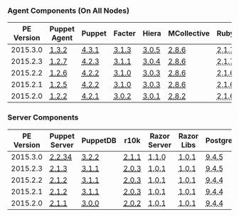 ### Agent Components (On All Nodes)

<table>
  <thead>
    <tr>
      <th>PE Version</th> <th>Puppet Agent</th> <th>Puppet</th> <th>Facter</th> <th>Hiera</th> <th>MCollective</th> <th>Ruby</th> <th>OpenSSL</th>
    </tr>
  </thead>

  <tbody>
    <tr><td>2015.3.0</td> <td><a href="/puppet/4.3/reference/release_notes_agent.html#puppet-agent-132"><abbr title="ubuntu-12.04-amd64, sles-11-x86_64, el-6-x86_64, el-7-x86_64, ubuntu-14.04-amd64, sles-12-x86_64, ubuntu-12.04-i386, ubuntu-14.04-i386">1.3.2</abbr></a></td> <td><a href="/puppet/4.3/reference/release_notes.html#puppet-431"><abbr title="ubuntu-12.04-amd64, sles-11-x86_64, el-6-x86_64, el-7-x86_64, ubuntu-14.04-amd64, sles-12-x86_64, ubuntu-12.04-i386, ubuntu-14.04-i386">4.3.1</abbr></a></td> <td><a href="/facter/3.1/release_notes.html#facter-313"><abbr title="ubuntu-12.04-amd64, sles-11-x86_64, el-6-x86_64, el-7-x86_64, ubuntu-14.04-amd64, sles-12-x86_64, ubuntu-12.04-i386, ubuntu-14.04-i386">3.1.3</abbr></a></td> <td><a href="/hiera/3.0/release_notes.html#hiera-305"><abbr title="ubuntu-12.04-amd64, sles-11-x86_64, el-6-x86_64, el-7-x86_64, ubuntu-14.04-amd64, sles-12-x86_64, ubuntu-12.04-i386, ubuntu-14.04-i386">3.0.5</abbr></a></td> <td><a href="/mcollective/releasenotes.html"><abbr title="ubuntu-12.04-amd64, sles-11-x86_64, el-6-x86_64, el-7-x86_64, ubuntu-14.04-amd64, sles-12-x86_64, ubuntu-12.04-i386, ubuntu-14.04-i386">2.8.6</abbr></a></td> <td><abbr title="ubuntu-12.04-amd64, sles-11-x86_64, el-6-x86_64, el-7-x86_64, ubuntu-14.04-amd64, sles-12-x86_64, ubuntu-12.04-i386, ubuntu-14.04-i386">2.1.7</abbr></td> <td><abbr title="ubuntu-12.04-amd64, sles-11-x86_64, el-6-x86_64, el-7-x86_64, ubuntu-14.04-amd64, sles-12-x86_64, ubuntu-12.04-i386, ubuntu-14.04-i386">1.0.2d</abbr></td></tr>
    <tr><td>2015.2.3</td> <td><a href="/puppet/4.2/reference/release_notes_agent.html#puppet-agent-127"><abbr title="ubuntu-12.04-amd64, sles-11-x86_64, el-6-x86_64, el-7-x86_64, ubuntu-14.04-amd64, sles-12-x86_64, ubuntu-12.04-i386, ubuntu-14.04-i386">1.2.7</abbr></a></td> <td><a href="/puppet/4.2/reference/release_notes.html#puppet-423"><abbr title="ubuntu-12.04-amd64, sles-11-x86_64, el-6-x86_64, el-7-x86_64, ubuntu-14.04-amd64, sles-12-x86_64, ubuntu-12.04-i386, ubuntu-14.04-i386">4.2.3</abbr></a></td> <td><a href="/facter/3.1/release_notes.html#facter-311"><abbr title="ubuntu-12.04-amd64, sles-11-x86_64, el-6-x86_64, el-7-x86_64, ubuntu-14.04-amd64, sles-12-x86_64, ubuntu-12.04-i386, ubuntu-14.04-i386">3.1.1</abbr></a></td> <td><a href="/hiera/3.0/release_notes.html#hiera-304"><abbr title="ubuntu-12.04-amd64, sles-11-x86_64, el-6-x86_64, el-7-x86_64, ubuntu-14.04-amd64, sles-12-x86_64, ubuntu-12.04-i386, ubuntu-14.04-i386">3.0.4</abbr></a></td> <td><a href="/mcollective/releasenotes.html"><abbr title="ubuntu-12.04-amd64, sles-11-x86_64, el-6-x86_64, el-7-x86_64, ubuntu-14.04-amd64, sles-12-x86_64, ubuntu-12.04-i386, ubuntu-14.04-i386">2.8.6</abbr></a></td> <td><abbr title="ubuntu-12.04-amd64, sles-11-x86_64, el-6-x86_64, el-7-x86_64, ubuntu-14.04-amd64, sles-12-x86_64, ubuntu-12.04-i386, ubuntu-14.04-i386">2.1.7</abbr></td> <td><abbr title="ubuntu-12.04-amd64, sles-11-x86_64, el-6-x86_64, el-7-x86_64, ubuntu-14.04-amd64, sles-12-x86_64, ubuntu-12.04-i386, ubuntu-14.04-i386">1.0.2d</abbr></td></tr>
    <tr><td>2015.2.2</td> <td><a href="/puppet/4.2/reference/release_notes_agent.html#puppet-agent-126"><abbr title="ubuntu-12.04-amd64, sles-11-x86_64, el-6-x86_64, el-7-x86_64, ubuntu-14.04-amd64, sles-12-x86_64, ubuntu-12.04-i386, ubuntu-14.04-i386">1.2.6</abbr></a></td> <td><a href="/puppet/4.2/reference/release_notes.html#puppet-422"><abbr title="ubuntu-12.04-amd64, sles-11-x86_64, el-6-x86_64, el-7-x86_64, ubuntu-14.04-amd64, sles-12-x86_64, ubuntu-12.04-i386, ubuntu-14.04-i386">4.2.2</abbr></a></td> <td><a href="/facter/3.1/release_notes.html#facter-310"><abbr title="ubuntu-12.04-amd64, sles-11-x86_64, el-6-x86_64, el-7-x86_64, ubuntu-14.04-amd64, sles-12-x86_64, ubuntu-12.04-i386, ubuntu-14.04-i386">3.1.0</abbr></a></td> <td><a href="/hiera/3.0/release_notes.html#hiera-303"><abbr title="ubuntu-12.04-amd64, sles-11-x86_64, el-6-x86_64, el-7-x86_64, ubuntu-14.04-amd64, sles-12-x86_64, ubuntu-12.04-i386, ubuntu-14.04-i386">3.0.3</abbr></a></td> <td><a href="/mcollective/releasenotes.html"><abbr title="ubuntu-12.04-amd64, sles-11-x86_64, el-6-x86_64, el-7-x86_64, ubuntu-14.04-amd64, sles-12-x86_64, ubuntu-12.04-i386, ubuntu-14.04-i386">2.8.6</abbr></a></td> <td><abbr title="ubuntu-12.04-amd64, sles-11-x86_64, el-6-x86_64, el-7-x86_64, ubuntu-14.04-amd64, sles-12-x86_64, ubuntu-12.04-i386, ubuntu-14.04-i386">2.1.6</abbr></td> <td><abbr title="ubuntu-12.04-amd64, sles-11-x86_64, el-6-x86_64, el-7-x86_64, ubuntu-14.04-amd64, sles-12-x86_64, ubuntu-12.04-i386, ubuntu-14.04-i386">1.0.2d</abbr></td></tr>
    <tr><td>2015.2.1</td> <td><a href="/puppet/4.2/reference/release_notes_agent.html#puppet-agent-125"><abbr title="ubuntu-12.04-amd64, sles-11-x86_64, el-6-x86_64, el-7-x86_64, ubuntu-14.04-amd64, sles-12-x86_64, ubuntu-12.04-i386, ubuntu-14.04-i386">1.2.5</abbr></a></td> <td><a href="/puppet/4.2/reference/release_notes.html#puppet-422"><abbr title="ubuntu-12.04-amd64, sles-11-x86_64, el-6-x86_64, el-7-x86_64, ubuntu-14.04-amd64, sles-12-x86_64, ubuntu-12.04-i386, ubuntu-14.04-i386">4.2.2</abbr></a></td> <td><a href="/facter/3.1/release_notes.html#facter-310"><abbr title="ubuntu-12.04-amd64, sles-11-x86_64, el-6-x86_64, el-7-x86_64, ubuntu-14.04-amd64, sles-12-x86_64, ubuntu-12.04-i386, ubuntu-14.04-i386">3.1.0</abbr></a></td> <td><a href="/hiera/3.0/release_notes.html#hiera-303"><abbr title="ubuntu-12.04-amd64, sles-11-x86_64, el-6-x86_64, el-7-x86_64, ubuntu-14.04-amd64, sles-12-x86_64, ubuntu-12.04-i386, ubuntu-14.04-i386">3.0.3</abbr></a></td> <td><a href="/mcollective/releasenotes.html"><abbr title="ubuntu-12.04-amd64, sles-11-x86_64, el-6-x86_64, el-7-x86_64, ubuntu-14.04-amd64, sles-12-x86_64, ubuntu-12.04-i386, ubuntu-14.04-i386">2.8.6</abbr></a></td> <td><abbr title="ubuntu-12.04-amd64, sles-11-x86_64, el-6-x86_64, el-7-x86_64, ubuntu-14.04-amd64, sles-12-x86_64, ubuntu-12.04-i386, ubuntu-14.04-i386">2.1.6</abbr></td> <td><abbr title="ubuntu-12.04-amd64, sles-11-x86_64, el-6-x86_64, el-7-x86_64, ubuntu-14.04-amd64, sles-12-x86_64, ubuntu-12.04-i386, ubuntu-14.04-i386">1.0.2d</abbr></td></tr>
    <tr><td>2015.2.0</td> <td><a href="/puppet/4.2/reference/release_notes_agent.html#puppet-agent-122"><abbr title="ubuntu-12.04-amd64, sles-11-x86_64, el-6-x86_64, el-7-x86_64, ubuntu-14.04-amd64, sles-12-x86_64, ubuntu-12.04-i386, ubuntu-14.04-i386">1.2.2</abbr></a></td> <td><a href="/puppet/4.2/reference/release_notes.html#puppet-421"><abbr title="ubuntu-12.04-amd64, sles-11-x86_64, el-6-x86_64, el-7-x86_64, ubuntu-14.04-amd64, sles-12-x86_64, ubuntu-12.04-i386, ubuntu-14.04-i386">4.2.1</abbr></a></td> <td><a href="/facter/3.0/release_notes.html#facter-302"><abbr title="ubuntu-12.04-amd64, sles-11-x86_64, el-6-x86_64, el-7-x86_64, ubuntu-14.04-amd64, sles-12-x86_64, ubuntu-12.04-i386, ubuntu-14.04-i386">3.0.2</abbr></a></td> <td><a href="/hiera/3.0/release_notes.html#hiera-301"><abbr title="ubuntu-12.04-amd64, sles-11-x86_64, el-6-x86_64, el-7-x86_64, ubuntu-14.04-amd64, sles-12-x86_64, ubuntu-12.04-i386, ubuntu-14.04-i386">3.0.1</abbr></a></td> <td><a href="/mcollective/releasenotes.html"><abbr title="ubuntu-12.04-amd64, sles-11-x86_64, el-6-x86_64, el-7-x86_64, ubuntu-14.04-amd64, sles-12-x86_64, ubuntu-12.04-i386, ubuntu-14.04-i386">2.8.2</abbr></a></td> <td><abbr title="ubuntu-12.04-amd64, sles-11-x86_64, el-6-x86_64, el-7-x86_64, ubuntu-14.04-amd64, sles-12-x86_64, ubuntu-12.04-i386, ubuntu-14.04-i386">2.1.6</abbr></td> <td><abbr title="ubuntu-12.04-amd64, sles-11-x86_64, el-6-x86_64, el-7-x86_64, ubuntu-14.04-amd64, sles-12-x86_64, ubuntu-12.04-i386, ubuntu-14.04-i386">1.0.0s</abbr></td></tr>
  </tbody>
</table>

### Server Components

<table>
  <thead>
    <tr>
      <th>PE Version</th> <th>Puppet Server</th> <th>PuppetDB</th> <th>r10k</th> <th>Razor Server</th> <th>Razor Libs</th> <th>PostgreSQL</th> <th>Java</th> <th>ActiveMQ</th> <th>Nginx</th>
    </tr>
  </thead>

  <tbody>
    <tr><td>2015.3.0</td> <td><a href="/puppetserver/2.2/release_notes.html#puppet-server-2234"><abbr title="ubuntu-12.04-amd64, sles-11-x86_64, el-6-x86_64, el-7-x86_64, ubuntu-14.04-amd64, sles-12-x86_64">2.2.34</abbr></a></td> <td><a href="/puppetdb/3.2/release_notes.html"><abbr title="ubuntu-12.04-amd64, sles-11-x86_64, el-6-x86_64, el-7-x86_64, ubuntu-14.04-amd64, sles-12-x86_64">3.2.2</abbr></a></td> <td><a href="https://github.com/puppetlabs/r10k/blob/master/CHANGELOG.mkd#211"><abbr title="ubuntu-12.04-amd64, sles-11-x86_64, el-6-x86_64, el-7-x86_64, ubuntu-14.04-amd64, sles-12-x86_64">2.1.1</abbr></a></td> <td><abbr title="el-6-x86_64, el-7-x86_64">1.1.0</abbr></td> <td><abbr title="el-6-x86_64, el-7-x86_64">1.0.1</abbr></td> <td><abbr title="ubuntu-12.04-amd64, sles-11-x86_64, el-6-x86_64, el-7-x86_64, ubuntu-14.04-amd64, sles-12-x86_64">9.4.5</abbr></td> <td><abbr title="ubuntu-12.04-amd64, sles-11-x86_64, el-6-x86_64, el-7-x86_64, ubuntu-14.04-amd64, sles-12-x86_64">1.8.0</abbr></td> <td><abbr title="ubuntu-12.04-amd64, sles-11-x86_64, el-6-x86_64, el-7-x86_64, ubuntu-14.04-amd64, sles-12-x86_64">5.11.1</abbr></td> <td><abbr title="ubuntu-12.04-amd64, sles-11-x86_64, el-6-x86_64, el-7-x86_64, ubuntu-14.04-amd64, sles-12-x86_64">1.8.0</abbr></td></tr>
    <tr><td>2015.2.3</td> <td><a href="/puppetserver/2.1/release_notes.html#puppet-server-213"><abbr title="ubuntu-12.04-amd64, sles-11-x86_64, el-6-x86_64, el-7-x86_64, ubuntu-14.04-amd64, sles-12-x86_64">2.1.3</abbr></a></td> <td><a href="/puppetdb/3.1/release_notes.html"><abbr title="ubuntu-12.04-amd64, sles-11-x86_64, el-6-x86_64, el-7-x86_64, ubuntu-14.04-amd64, sles-12-x86_64">3.1.1</abbr></a></td> <td><a href="https://github.com/puppetlabs/r10k/blob/master/CHANGELOG.mkd#203"><abbr title="ubuntu-12.04-amd64, sles-11-x86_64, el-6-x86_64, el-7-x86_64, ubuntu-14.04-amd64, sles-12-x86_64">2.0.3</abbr></a></td> <td><abbr title="el-6-x86_64, el-7-x86_64">1.0.1</abbr></td> <td><abbr title="el-6-x86_64, el-7-x86_64">1.0.1</abbr></td> <td><abbr title="ubuntu-12.04-amd64, sles-11-x86_64, el-6-x86_64, el-7-x86_64, ubuntu-14.04-amd64, sles-12-x86_64">9.4.5</abbr></td> <td><abbr title="ubuntu-12.04-amd64, sles-11-x86_64, el-6-x86_64, el-7-x86_64, ubuntu-14.04-amd64, sles-12-x86_64">1.8.0</abbr></td> <td><abbr title="ubuntu-12.04-amd64, sles-11-x86_64, el-6-x86_64, el-7-x86_64, ubuntu-14.04-amd64, sles-12-x86_64">5.11.1</abbr></td> <td><abbr title="ubuntu-12.04-amd64, sles-11-x86_64, el-6-x86_64, el-7-x86_64, ubuntu-14.04-amd64, sles-12-x86_64">1.8.0</abbr></td></tr>
    <tr><td>2015.2.2</td> <td><a href="/puppetserver/2.1/release_notes.html#puppet-server-212"><abbr title="ubuntu-12.04-amd64, sles-11-x86_64, el-6-x86_64, el-7-x86_64, ubuntu-14.04-amd64, sles-12-x86_64">2.1.2</abbr></a></td> <td><a href="/puppetdb/3.1/release_notes.html"><abbr title="ubuntu-12.04-amd64, sles-11-x86_64, el-6-x86_64, el-7-x86_64, ubuntu-14.04-amd64, sles-12-x86_64">3.1.1</abbr></a></td> <td><a href="https://github.com/puppetlabs/r10k/blob/master/CHANGELOG.mkd#203"><abbr title="ubuntu-12.04-amd64, sles-11-x86_64, el-6-x86_64, el-7-x86_64, ubuntu-14.04-amd64, sles-12-x86_64">2.0.3</abbr></a></td> <td><abbr title="el-6-x86_64, el-7-x86_64">1.0.1</abbr></td> <td><abbr title="el-6-x86_64, el-7-x86_64">1.0.1</abbr></td> <td><abbr title="ubuntu-12.04-amd64, sles-11-x86_64, el-6-x86_64, el-7-x86_64, ubuntu-14.04-amd64, sles-12-x86_64">9.4.4</abbr></td> <td><abbr title="ubuntu-12.04-amd64, sles-11-x86_64, el-6-x86_64, el-7-x86_64, ubuntu-14.04-amd64, sles-12-x86_64">1.8.0</abbr></td> <td><abbr title="ubuntu-12.04-amd64, sles-11-x86_64, el-6-x86_64, el-7-x86_64, ubuntu-14.04-amd64, sles-12-x86_64">5.11.1</abbr></td> <td><abbr title="ubuntu-12.04-amd64, sles-11-x86_64, el-6-x86_64, el-7-x86_64, ubuntu-14.04-amd64, sles-12-x86_64">1.8.0</abbr></td></tr>
    <tr><td>2015.2.1</td> <td><a href="/puppetserver/2.1/release_notes.html#puppet-server-212"><abbr title="ubuntu-12.04-amd64, sles-11-x86_64, el-6-x86_64, el-7-x86_64, ubuntu-14.04-amd64, sles-12-x86_64">2.1.2</abbr></a></td> <td><a href="/puppetdb/3.1/release_notes.html"><abbr title="ubuntu-12.04-amd64, sles-11-x86_64, el-6-x86_64, el-7-x86_64, ubuntu-14.04-amd64, sles-12-x86_64">3.1.1</abbr></a></td> <td><a href="https://github.com/puppetlabs/r10k/blob/master/CHANGELOG.mkd#203"><abbr title="ubuntu-12.04-amd64, sles-11-x86_64, el-6-x86_64, el-7-x86_64, ubuntu-14.04-amd64, sles-12-x86_64">2.0.3</abbr></a></td> <td><abbr title="el-6-x86_64, el-7-x86_64">1.0.1</abbr></td> <td><abbr title="el-6-x86_64, el-7-x86_64">1.0.1</abbr></td> <td><abbr title="ubuntu-12.04-amd64, sles-11-x86_64, el-6-x86_64, el-7-x86_64, ubuntu-14.04-amd64, sles-12-x86_64">9.4.4</abbr></td> <td><abbr title="ubuntu-12.04-amd64, sles-11-x86_64, el-6-x86_64, el-7-x86_64, ubuntu-14.04-amd64, sles-12-x86_64">1.8.0</abbr></td> <td><abbr title="ubuntu-12.04-amd64, sles-11-x86_64, el-6-x86_64, el-7-x86_64, ubuntu-14.04-amd64, sles-12-x86_64">5.11.1</abbr></td> <td><abbr title="ubuntu-12.04-amd64, sles-11-x86_64, el-6-x86_64, el-7-x86_64, ubuntu-14.04-amd64, sles-12-x86_64">1.8.0</abbr></td></tr>
    <tr><td>2015.2.0</td> <td><a href="/puppetserver/2.1/release_notes.html#puppet-server-211"><abbr title="ubuntu-12.04-amd64, sles-11-x86_64, el-6-x86_64, el-7-x86_64, ubuntu-14.04-amd64, sles-12-x86_64">2.1.1</abbr></a></td> <td><a href="/puppetdb/3.0/release_notes.html"><abbr title="ubuntu-12.04-amd64, sles-11-x86_64, el-6-x86_64, el-7-x86_64, ubuntu-14.04-amd64, sles-12-x86_64">3.0.0</abbr></a></td> <td><a href="https://github.com/puppetlabs/r10k/blob/master/CHANGELOG.mkd#202"><abbr title="ubuntu-12.04-amd64, sles-11-x86_64, el-6-x86_64, el-7-x86_64, ubuntu-14.04-amd64, sles-12-x86_64">2.0.2</abbr></a></td> <td><abbr title="el-6-x86_64, el-7-x86_64">1.0.1</abbr></td> <td><abbr title="el-6-x86_64, el-7-x86_64">1.0.1</abbr></td> <td><abbr title="ubuntu-12.04-amd64, sles-11-x86_64, el-6-x86_64, el-7-x86_64, ubuntu-14.04-amd64, sles-12-x86_64">9.4.4</abbr></td> <td><abbr title="ubuntu-12.04-amd64, sles-11-x86_64, el-6-x86_64, el-7-x86_64, ubuntu-14.04-amd64, sles-12-x86_64">1.8.0</abbr></td> <td><abbr title="ubuntu-12.04-amd64, sles-11-x86_64, el-6-x86_64, el-7-x86_64, ubuntu-14.04-amd64, sles-12-x86_64">5.11.1</abbr></td> <td><abbr title="ubuntu-12.04-amd64, sles-11-x86_64, el-6-x86_64, el-7-x86_64, ubuntu-14.04-amd64, sles-12-x86_64">1.8.0</abbr></td></tr>
  </tbody>
</table>

